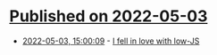# [Published on 2022-05-03](index.md)

* [2022-05-03, 15:00:09](https://news.ycombinator.com/item?id=31249181) - [I fell in love with low-JS](https://edofic.com/posts/2022-01-28-low-js/)
